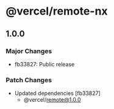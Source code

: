 # @vercel/remote-nx

## 1.0.0

### Major Changes

- fb33827: Public release

### Patch Changes

- Updated dependencies [fb33827]
  - @vercel/remote@1.0.0
